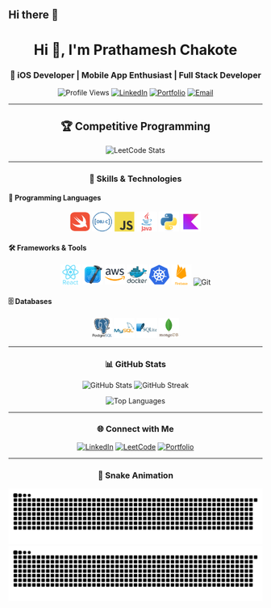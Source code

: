 ## Hi there 👋
<h1 align="center">Hi 👋, I'm Prathamesh Chakote</h1>
<h3 align="center">📱 iOS Developer | Mobile App Enthusiast | Full Stack Developer</h3>

<p align="center">
  <img src="https://komarev.com/ghpvc/?username=Prathameshchakote&label=Profile%20Views&color=0e75b6&style=flat-square" alt="Profile Views" /> 
  <a href="https://www.linkedin.com/in/Prathamesh-Chakote/"><img src="https://img.shields.io/badge/LinkedIn-blue?style=flat-square&logo=linkedin&logoColor=white" alt="LinkedIn" /></a>
  <a href="https://prathameshchakote.github.io/"><img src="https://img.shields.io/badge/Portfolio-%230E75B6.svg?style=flat-square" alt="Portfolio" /></a>
  <a href="mailto:prathameshchakote@gmail.com"><img src="https://img.shields.io/badge/Email-%230E75B6.svg?style=flat-square" alt="Email" /></a>
</p>

---

<h2 align="center">🏆 Competitive Programming</h2>
<p align="center">
  <img src="https://leetcard.jacoblin.cool/chakote?ext=contest" alt="LeetCode Stats" width="45%"/>
</p>

---

<h3 align="center">🚀 Skills & Technologies</h3>

#### 📱 Programming Languages
<p align="center">
  <img src="https://raw.githubusercontent.com/devicons/devicon/master/icons/swift/swift-original.svg" alt="Swift" width="40" height="40"/>
  <img src="https://raw.githubusercontent.com/devicons/devicon/master/icons/objectivec/objectivec-plain.svg" alt="Objective-C" width="40" height="40"/>
  <img src="https://raw.githubusercontent.com/devicons/devicon/master/icons/javascript/javascript-original.svg" alt="JavaScript" width="40" height="40"/>
  <img src="https://raw.githubusercontent.com/devicons/devicon/master/icons/java/java-original-wordmark.svg" alt="Java" width="40" height="40"/>
  <img src="https://raw.githubusercontent.com/devicons/devicon/master/icons/python/python-original.svg" alt="Python" width="40" height="40"/>
  <img src="https://raw.githubusercontent.com/devicons/devicon/master/icons/kotlin/kotlin-original.svg" alt="Kotlin" width="40" height="40"/>
</p>

#### 🛠️ Frameworks & Tools
<p align="center">
  <img src="https://raw.githubusercontent.com/devicons/devicon/master/icons/react/react-original-wordmark.svg" alt="React" width="40" height="40"/>
  <img src="https://raw.githubusercontent.com/devicons/devicon/master/icons/xcode/xcode-original.svg" alt="Xcode" width="40" height="40"/>
  <img src="https://raw.githubusercontent.com/devicons/devicon/master/icons/amazonwebservices/amazonwebservices-original-wordmark.svg" alt="AWS" width="40" height="40"/>
  <img src="https://raw.githubusercontent.com/devicons/devicon/master/icons/docker/docker-original-wordmark.svg" alt="Docker" width="40" height="40"/>
  <img src="https://raw.githubusercontent.com/devicons/devicon/master/icons/kubernetes/kubernetes-plain.svg" alt="Kubernetes" width="40" height="40"/>
  <img src="https://raw.githubusercontent.com/devicons/devicon/master/icons/firebase/firebase-plain-wordmark.svg" alt="Firebase" width="40" height="40"/>
  <img src="https://img.icons8.com/color/48/000000/git.png" alt="Git" width="40" height="40"/>
</p>

#### 🗄️ Databases
<p align="center">
  <img src="https://raw.githubusercontent.com/devicons/devicon/master/icons/postgresql/postgresql-original-wordmark.svg" alt="PostgreSQL" width="40" height="40"/>
  <img src="https://raw.githubusercontent.com/devicons/devicon/master/icons/mysql/mysql-original-wordmark.svg" alt="MySQL" width="40" height="40"/>
  <img src="https://raw.githubusercontent.com/devicons/devicon/master/icons/sqlite/sqlite-original-wordmark.svg" alt="SQLite" width="40" height="40"/>
  <img src="https://raw.githubusercontent.com/devicons/devicon/master/icons/mongodb/mongodb-original-wordmark.svg" alt="MongoDB" width="40" height="40"/>
</p>

---

<h3 align="center">📊 GitHub Stats</h3>
<div align="center">
  <img src="https://github-readme-stats.vercel.app/api?username=Prathameshchakote&show_icons=true&theme=tokyonight&locale=en" alt="GitHub Stats" width="45%"/>
  <img src="https://github-readme-streak-stats.herokuapp.com/?user=Prathameshchakote&theme=tokyonight" alt="GitHub Streak" width="45%"/>
</div>
<p align="center">
  <img src="https://github-readme-stats.vercel.app/api/top-langs?username=Prathameshchakote&show_icons=true&locale=en&layout=compact&theme=tokyonight" alt="Top Languages" width="45%"/>
</p>

---

<h3 align="center">🌐 Connect with Me</h3>
<p align="center">
  <a href="https://www.linkedin.com/in/Prathamesh-Chakote/" target="blank"><img src="https://img.shields.io/badge/LinkedIn-blue?logo=linkedin&logoColor=white&style=for-the-badge" alt="LinkedIn" /></a>
  <a href="https://leetcode.com/chakote/" target="blank"><img src="https://img.shields.io/badge/LeetCode-gray?logo=leetcode&logoColor=white&style=for-the-badge" alt="LeetCode" /></a>
  <a href="https://prathameshchakote.github.io/" target="blank"><img src="https://img.shields.io/badge/Portfolio-%230E75B6.svg?logo=web&logoColor=white&style=for-the-badge" alt="Portfolio" /></a>
</p>

---

<h3 align="center">🐍 Snake Animation</h3>
<p align="center">
  <img src="https://github.com/Prathameshchakote/Prathameshchakote/blob/main/github-snake.svg#gh-light-mode-only" alt="Snake Animation Light Mode" />
  <img src="https://github.com/Prathameshchakote/Prathameshchakote/blob/main/github-snake-dark.svg#gh-dark-mode-only" alt="Snake Animation Dark Mode" />
</p>

<!-- [![@Prathameshchakote's Holopin board](https://holopin.me/Prathameshchakote)](https://holopin.io/@Prathameshchakote)
-->
<!--
**Prathameshchakote/Prathameshchakote** is a ✨ _special_ ✨ repository because its `README.md` (this file) appears on your GitHub profile.

Here are some ideas to get you started:

- 🔭 I’m currently working on ...
- 🌱 I’m currently learning ...
- 👯 I’m looking to collaborate on ...
- 🤔 I’m looking for help with ...
- 💬 Ask me about ...
- 📫 How to reach me: ...
- 😄 Pronouns: ...
- ⚡ Fun fact: ...
-->
